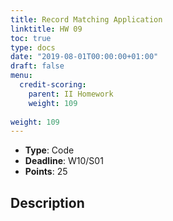 ```yaml
---
title: Record Matching Application
linktitle: HW 09
toc: true
type: docs
date: "2019-08-01T00:00:00+01:00"
draft: false
menu:
  credit-scoring:
    parent: II Homework
    weight: 109
    
weight: 109
---
```


* **Type**: Code
* **Deadline**: W10/S01
* **Points**: 25

## Description

